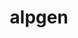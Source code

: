 ---
title: "alpgen"
layout: cache
categories: [package, develop]
meta: {"compilers": ["none"], "num_specs": 5, "num_specs_by_stack": {"hep": 5, "root": 5}, "oss": ["ubuntu22.04"], "platforms": ["linux"], "stacks": ["hep", "root"], "targets": ["x86_64_v3"], "versions": ["2.1.4"]}
spec_details: [{"compiler": "none", "hash": "dgga4clivlzjkxcxymaa2inajuhxpfsi", "os": "ubuntu22.04", "platform": "linux", "size": "-", "stacks": ["hep", "root"], "target": "x86_64_v3", "variants": ["build_system=cmake", "build_type=Release", "generator=make", "~ipo", "patches:=5c7a3c0", "recipe=sft"], "versions": ["2.1.4"]}, {"compiler": "none", "hash": "hg3izkctaxpb4ig4kzamm4thuoluwcjh", "os": "ubuntu22.04", "platform": "linux", "size": "-", "stacks": ["hep", "root"], "target": "x86_64_v3", "variants": ["build_system=cmake", "build_type=Release", "generator=make", "~ipo", "patches:=5c7a3c0", "recipe=sft"], "versions": ["2.1.4"]}, {"compiler": "none", "hash": "qdictuedgtoballxi3efgv3wwgj6qpij", "os": "ubuntu22.04", "platform": "linux", "size": "-", "stacks": ["hep", "root"], "target": "x86_64_v3", "variants": ["build_system=cmake", "build_type=Release", "generator=make", "~ipo", "patches:=5c7a3c0", "recipe=sft"], "versions": ["2.1.4"]}, {"compiler": "none", "hash": "rhvryrf2yibvrdtkpw4o2kuvqzcbih3n", "os": "ubuntu22.04", "platform": "linux", "size": "-", "stacks": ["hep", "root"], "target": "x86_64_v3", "variants": ["build_system=cmake", "build_type=Release", "generator=make", "~ipo", "patches:=5c7a3c0", "recipe=sft"], "versions": ["2.1.4"]}, {"compiler": "none", "hash": "uknftveuur4rwuizamagx65ofnhl5ora", "os": "ubuntu22.04", "platform": "linux", "size": "-", "stacks": ["hep", "root"], "target": "x86_64_v3", "variants": ["build_system=cmake", "build_type=Release", "generator=make", "~ipo", "patches:=5c7a3c0", "recipe=sft"], "versions": ["2.1.4"]}]
---